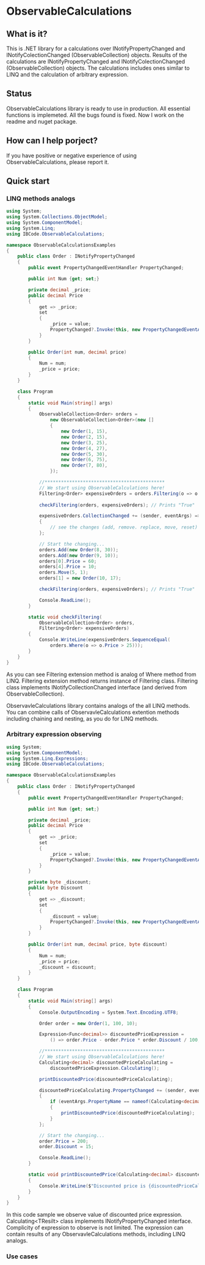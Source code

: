 ﻿# ObservableCalculations
## What is it? 
This is .NET library for a calculations over INotifyPropertyChanged and INotifyColectionChanged (ObservableCollection) objects. Results of the calculations are INotifyPropertyChanged and INotifyColectionChanged (ObservableCollection) objects. The calculations includes ones similar to LINQ and the calculation of arbitrary expression. 
## Status
ObservableCalculations library is ready to use in production. All essential functions is implemeted. All the bugs found is fixed. Now I work on the readme and nuget package.
## How can I help porject?
If you have positive or negative experience of using ObservableCalculations, please report it.
## Quick start
### LINQ methods analogs
```csharp
using System;
using System.Collections.ObjectModel;
using System.ComponentModel;
using System.Linq;
using IBCode.ObservableCalculations;

namespace ObservableCalculationsExamples
{
	public class Order : INotifyPropertyChanged
	{
		public event PropertyChangedEventHandler PropertyChanged;

		public int Num {get; set;}

		private decimal _price;
		public decimal Price
		{
			get => _price;
			set
			{
				_price = value;
				PropertyChanged?.Invoke(this, new PropertyChangedEventArgs(nameof(Price)));
			}
		}

		public Order(int num, decimal price)
		{
			Num = num;
			_price = price;
		}
	}

	class Program
	{
		static void Main(string[] args)
		{
			ObservableCollection<Order> orders = 
				new ObservableCollection<Order>(new []
				{
					new Order(1, 15),
					new Order(2, 15),
					new Order(3, 25),
					new Order(4, 27),
					new Order(5, 30),
					new Order(6, 75),
					new Order(7, 80),
				});

			//********************************************
			// We start using ObservableCalculations here!
			Filtering<Order> expensiveOrders = orders.Filtering(o => o.Price > 25); 
			
			checkFiltering(orders, expensiveOrders); // Prints "True"

			expensiveOrders.CollectionChanged += (sender, eventArgs) =>
			{
				// see the changes (add, remove. replace, move, reset) here
			};

			// Start the changing...
			orders.Add(new Order(8, 30));
			orders.Add(new Order(9, 10));
			orders[0].Price = 60;
			orders[4].Price = 10;
			orders.Move(5, 1);
			orders[1] = new Order(10, 17);

			checkFiltering(orders, expensiveOrders); // Prints "True"

			Console.ReadLine();
		}

		static void checkFiltering(
		    ObservableCollection<Order> orders, 
		    Filtering<Order> expensiveOrders)
		{
			Console.WriteLine(expensiveOrders.SequenceEqual(
				orders.Where(o => o.Price > 25)));
		}
	}
}
```
As you can see Filtering extension method is analog of Where method from LINQ. Filtering extension method returns instance of Filtering class. Filtering class implements INotifyCollectionChanged interface (and derived from ObservableCollection).

ObservavleCalculations library contains analogs of the all LINQ methods. You can combine calls of ObservavleCalculations extention methods including chaining and nesting, as you do for LINQ methods.

### Arbitrary expression observing
```csharp
using System;
using System.ComponentModel;
using System.Linq.Expressions;
using IBCode.ObservableCalculations;

namespace ObservableCalculationsExamples
{
	public class Order : INotifyPropertyChanged
	{
		public event PropertyChangedEventHandler PropertyChanged;

		public int Num {get; set;}

		private decimal _price;
		public decimal Price
		{
			get => _price;
			set
			{
				_price = value;
				PropertyChanged?.Invoke(this, new PropertyChangedEventArgs(nameof(Price)));
			}
		}

		private byte _discount;
		public byte Discount
		{
			get => _discount;
			set
			{
				_discount = value;
				PropertyChanged?.Invoke(this, new PropertyChangedEventArgs(nameof(Discount)));
			}
		}

		public Order(int num, decimal price, byte discount)
		{
			Num = num;
			_price = price;
			_discount = discount;
		}
	}

	class Program
	{
		static void Main(string[] args)
		{
			Console.OutputEncoding = System.Text.Encoding.UTF8;

			Order order = new Order(1, 100, 10);

			Expression<Func<decimal>> discountedPriceExpression =
				() => order.Price - order.Price * order.Discount / 100;

			//********************************************
			// We start using ObservableCalculations here!
			Calculating<decimal> discountedPriceCalculating = 
				discountedPriceExpression.Calculating();

			printDiscountedPrice(discountedPriceCalculating);

			discountedPriceCalculating.PropertyChanged += (sender, eventArgs) =>
			{
				if (eventArgs.PropertyName == nameof(Calculating<decimal>.Value))
				{
					printDiscountedPrice(discountedPriceCalculating);
				}
			};

			// Start the changing...
			order.Price = 200;
			order.Discount = 15;

			Console.ReadLine();
		}

		static void printDiscountedPrice(Calculating<decimal> discountedPriceCalculating)
		{
			Console.WriteLine($"Discounted price is {discountedPriceCalculating.Value}₽");
		}
	}
}
```
In this code sample we observe value of discounted price expression. Calculating&lt;TResilt&gt; class implements INotifyPropertyChanged interface. Complicity of expression to observe is not limited. The expression can contain results of any ObservavleCalculations methods, including LINQ analogs.
### Use cases


